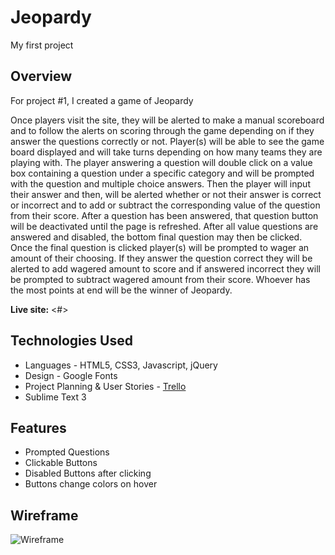 # Jeopardy
My first project
## Overview

For project #1, I created a game of Jeopardy

Once players visit the site, they will be alerted to make a manual scoreboard and to follow the alerts on scoring through the game depending on if they answer the questions correctly or not.
Player(s) will be able to see the game board displayed and will take turns depending on how many teams they are playing with.  The player answering a question will double click on a value box containing a question under a specific category and will be prompted with the question and multiple choice answers. Then the player will input their answer and then, will be alerted whether or not their answer is correct or incorrect and to add or subtract the corresponding value of the question from their score.
After a question has been answered, that question button will be deactivated until the page is refreshed.  After all value questions are answered and disabled, the bottom final question may then be clicked.  Once the final question is clicked player(s) will be prompted to wager an amount of their choosing.  If they answer the question correct they will be alerted to add wagered amount to score and if answered incorrect they will be prompted to subtract wagered amount from their score. Whoever has the most points at end will be the winner of Jeopardy.

**Live site:** <#>

## Technologies Used

  * Languages - HTML5, CSS3, Javascript, jQuery
  * Design -  Google Fonts
  * Project Planning & User Stories - [Trello](https://trello.com/b/FmdcRaG9/wdi-project-one)
  * Sublime Text 3


## Features

  * Prompted Questions
  * Clickable Buttons
  * Disabled Buttons after clicking
  * Buttons change colors on hover



## Wireframe

![Wireframe](#)
